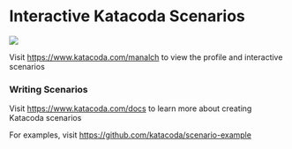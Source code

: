 # Interactive Katacoda Scenarios

[![](http://shields.katacoda.com/katacoda/manalch/count.svg)](https://www.katacoda.com/manalch "Get your profile on Katacoda.com")

Visit https://www.katacoda.com/manalch to view the profile and interactive scenarios

### Writing Scenarios
Visit https://www.katacoda.com/docs to learn more about creating Katacoda scenarios

For examples, visit https://github.com/katacoda/scenario-example

